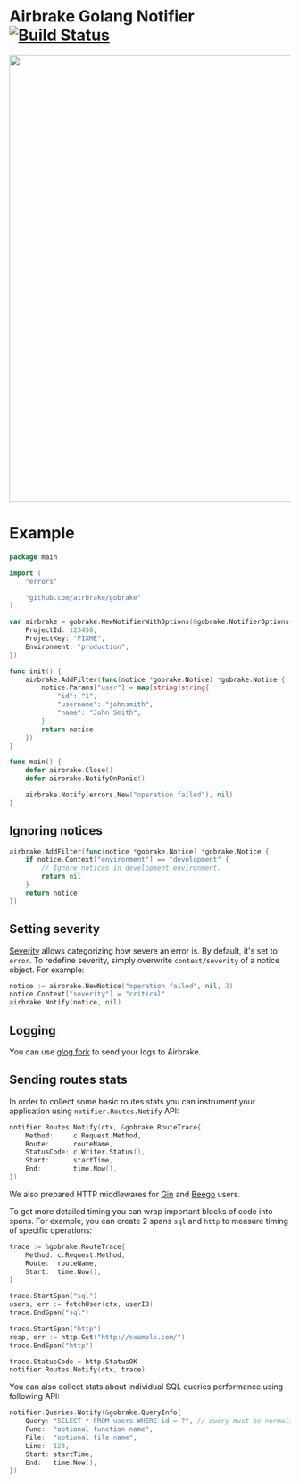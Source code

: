 # Airbrake Golang Notifier [![Build Status](https://travis-ci.org/airbrake/gobrake.svg?branch=v2)](https://travis-ci.org/airbrake/gobrake)

<img src="http://f.cl.ly/items/3J3h1L05222X3o1w2l2L/golang.jpg" width=800px>

# Example

```go
package main

import (
    "errors"

    "github.com/airbrake/gobrake"
)

var airbrake = gobrake.NewNotifierWithOptions(&gobrake.NotifierOptions{
    ProjectId: 123456,
    ProjectKey: "FIXME",
    Environment: "production",
})

func init() {
    airbrake.AddFilter(func(notice *gobrake.Notice) *gobrake.Notice {
        notice.Params["user"] = map[string]string{
            "id": "1",
            "username": "johnsmith",
            "name": "John Smith",
        }
        return notice
    })
}

func main() {
    defer airbrake.Close()
    defer airbrake.NotifyOnPanic()

    airbrake.Notify(errors.New("operation failed"), nil)
}
```

## Ignoring notices

```go
airbrake.AddFilter(func(notice *gobrake.Notice) *gobrake.Notice {
    if notice.Context["environment"] == "development" {
        // Ignore notices in development environment.
        return nil
    }
    return notice
})
```

## Setting severity

[Severity](https://airbrake.io/docs/airbrake-faq/what-is-severity/) allows
categorizing how severe an error is. By default, it's set to `error`. To
redefine severity, simply overwrite `context/severity` of a notice object. For
example:

```go
notice := airbrake.NewNotice("operation failed", nil, 3)
notice.Context["severity"] = "critical"
airbrake.Notify(notice, nil)
```

## Logging

You can use [glog fork](https://github.com/airbrake/glog) to send your logs to Airbrake.

## Sending routes stats

In order to collect some basic routes stats you can instrument your application using `notifier.Routes.Notify` API:

```go
notifier.Routes.Notify(ctx, &gobrake.RouteTrace{
    Method:     c.Request.Method,
    Route:      routeName,
    StatusCode: c.Writer.Status(),
    Start:      startTime,
    End:        time.Now(),
})
```

We also prepared HTTP middlewares for [Gin](examples/gin) and [Beego](examples/beego) users.

To get more detailed timing you can wrap important blocks of code into spans. For example, you can create 2 spans `sql` and `http` to measure timing of specific operations:

``` go
trace := &gobrake.RouteTrace{
    Method: c.Request.Method,
    Route:  routeName,
    Start:  time.Now(),
}

trace.StartSpan("sql")
users, err := fetchUser(ctx, userID)
trace.EndSpan("sql")

trace.StartSpan("http")
resp, err := http.Get("http://example.com/")
trace.EndSpan("http")

trace.StatusCode = http.StatusOK
notifier.Routes.Notify(ctx, trace)
```

You can also collect stats about individual SQL queries performance using following API:

```go
notifier.Queries.Notify(&gobrake.QueryInfo{
    Query: "SELECT * FROM users WHERE id = ?", // query must be normalized
    Func:  "optional function name",
    File:  "optional file name",
    Line:  123,
    Start: startTime,
    End:   time.Now(),
})
```

